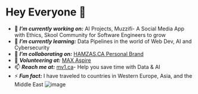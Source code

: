 # Hey Everyone 👋
 - 🔭 ***I’m currently working on:*** AI Projects, Muzzifi- A Social Media App with Ethics, Skool Community for Software Engineers to grow
 - 🌱 ***I’m currently learning:*** Data Pipelines in the world of Web Dev, AI and Cybersecurity 
 - 👯 ***I’m collaborating on:*** [HAMZAS.CA Personal Brand](https://hamzas.ca)
 - 👯 ***Volunteering at:*** [MAX Aspire](https://aspire.onemax.org/)
 - 📫 ***Reach me at:*** [mv1.ca](https://www.mv1.ca/)- Help you save time with Data & AI
 - ⚡ ***Fun fact:*** I have traveled to countries in Western Europe, Asia, and the Middle East
 ![image](https://github.com/user-attachments/assets/1e0d631c-ab92-4ea8-96ed-9e5fe8de2433)

